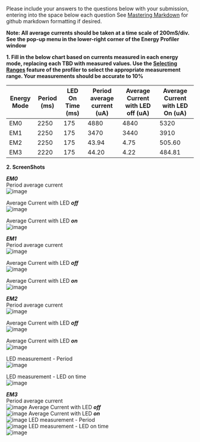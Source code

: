Please include your answers to the questions below with your submission, entering into the space below each question
See [Mastering Markdown](https://guides.github.com/features/mastering-markdown/) for github markdown formatting if desired.

**Note: All average currents should be taken at a time scale of 200mS/div. See the pop-up menu in the lower-right corner of the Energy Profiler window**

**1. Fill in the below chart based on currents measured in each energy mode, replacing each TBD with measured values.  Use the [Selecting Ranges](https://www.silabs.com/documents/public/user-guides/ug343-multinode-energy-profiler.pdf) feature of the profiler to select the appropriate measurement range.  Your measurements should be accurate to 10%**

Energy Mode | Period (ms) | LED On Time (ms) |Period average current (uA) | Average Current with LED off (uA) | Average Current with LED On (uA)
------------| ------------|------------------|----------------------------|-----------------------------------|---------------------------------
EM0         |    2250     |       175        |          4880              |          4840                     |         5320
EM1         |    2250     |       175        |          3470              |          3440                     |         3910
EM2         |    2250     |       175        |          43.94             |          4.75                     |         505.60
EM3         |    2220     |       175        |          44.20             |          4.22                     |         484.81



**2. ScreenShots**  

***EM0***  
Period average current    
![image](https://github.com/CU-ECEN-5823/ecen5823-assignment2-adna4700/assets/112426457/ed40952c-6c0d-401e-b93e-e08407bd45f0)
 
Average Current with LED ***off***  
![image](https://github.com/CU-ECEN-5823/ecen5823-assignment2-adna4700/assets/112426457/e5ebb42e-1c18-4ca9-94d3-8a672c4876ec)
 
Average Current with LED ***on***  
![image](https://github.com/CU-ECEN-5823/ecen5823-assignment2-adna4700/assets/112426457/d5798676-8ddd-4ec2-9108-15c22c01d90c)
 

***EM1***  
Period average current    
![image](https://github.com/CU-ECEN-5823/ecen5823-assignment2-adna4700/assets/112426457/bc6ec089-3539-4bd2-bae5-8a5441c13f58)

Average Current with LED ***off***  
 ![image](https://github.com/CU-ECEN-5823/ecen5823-assignment2-adna4700/assets/112426457/31bc7ed9-3a45-4bd9-87da-b925b75bb8fe)

Average Current with LED ***on***  
![image](https://github.com/CU-ECEN-5823/ecen5823-assignment2-adna4700/assets/112426457/58f7da79-0a3c-4c42-9798-a2cfbe0147ab)
  

***EM2***  
Period average current  
![image](https://github.com/CU-ECEN-5823/ecen5823-assignment2-adna4700/assets/112426457/5e48890b-e8bc-4998-aee4-11e7f38a2f4c)

Average Current with LED ***off***  
![image](https://github.com/CU-ECEN-5823/ecen5823-assignment2-adna4700/assets/112426457/9be492a3-4097-40c3-8814-be29c56ba5d2)

Average Current with LED ***on***  
![image](https://github.com/CU-ECEN-5823/ecen5823-assignment2-adna4700/assets/112426457/8ee7c1f9-558e-414d-b094-26cd12c3049a)
   
LED measurement - Period   
![image](https://github.com/CU-ECEN-5823/ecen5823-assignment2-adna4700/assets/112426457/ed7a8a91-2369-4e4c-8d6b-588956fce6fc)

LED measurement - LED on time   
![image](https://github.com/CU-ECEN-5823/ecen5823-assignment2-adna4700/assets/112426457/fe5551b8-cc75-42e7-8f45-ce55f8875307)

***EM3***  
Period average current    
![image](https://github.com/CU-ECEN-5823/ecen5823-assignment2-adna4700/assets/112426457/6df29640-4fe5-4b95-adb7-a6ab5dfc0ba2)
Average Current with LED ***off***  
![image](https://github.com/CU-ECEN-5823/ecen5823-assignment2-adna4700/assets/112426457/f0b062b7-a3cc-4231-9195-124a60694327)
Average Current with LED ***on***  
![image](https://github.com/CU-ECEN-5823/ecen5823-assignment2-adna4700/assets/112426457/4f7ba6c6-5b97-4db2-abb2-f51fcad9000d) 
LED measurement - Period   
![image](https://github.com/CU-ECEN-5823/ecen5823-assignment2-adna4700/assets/112426457/0491fa70-d402-4694-a15c-22a406eebf1c)
LED measurement - LED on time   
![image](https://github.com/CU-ECEN-5823/ecen5823-assignment2-adna4700/assets/112426457/c0fd2605-e98e-4736-bc40-0c71d1172b96)
 

[em0_avg_current_period]: screenshots/em0_avg_current_period.jpg "em0_avg_current_period"
[em0_avg_current_ledoff]: screenshots/em0_avg_current_ledoff.jpg "em0_avg_current_ledoff"
[em0_avg_current_ledon]: put-your-link-to-screenshot-image-here "em0_avg_current_ledon"

[em1_avg_current_period]: put-your-link-to-screenshot-image-here "em1_avg_current_period"
[em1_avg_current_ledoff]: put-your-link-to-screenshot-image-here "em1_avg_current_ledoff"
[em1_avg_current_ledon]: put-your-link-to-screenshot-image-here "em1_avg_current_ledon"

[em2_avg_current_period]: put-your-link-to-screenshot-image-here "em2_avg_current_period"
[em2_avg_current_ledoff]: put-your-link-to-screenshot-image-here "em2_avg_current_ledoff"
[em2_avg_current_ledon]: put-your-link-to-screenshot-image-here "em2_avg_current_ledon"
[em2_led_period]: put-your-link-to-screenshot-image-here "em2_led_period"
[em2_led_ledOnTime]: put-your-link-to-screenshot-image-here "em2_led_ledOnTime"

[em3_avg_current_period]: put-your-link-to-screenshot-image-here "em3_avg_current_period"
[em3_avg_current_ledoff]: put-your-link-to-screenshot-image-here "em3_avg_current_ledoff"
[em3_avg_current_ledon]: put-your-link-to-screenshot-image-here "em3_avg_current_ledon"
[em3_led_period]: put-your-link-to-screenshot-image-here "em3_led_period"
[em3_led_ledOnTime]: put-your-link-to-screenshot-image-here "em3_led_ledOnTime"
